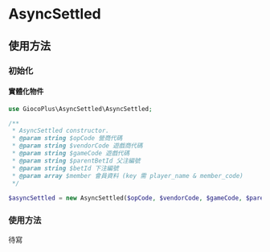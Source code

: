 # AsyncSettled

## 使用方法


### 初始化
#### 實體化物件
```php
use GiocoPlus\AsyncSettled\AsyncSettled;
```

```php
/**
 * AsyncSettled constructor.
 * @param string $opCode 營商代碼
 * @param string $vendorCode 遊戲商代碼
 * @param string $gameCode 遊戲代碼
 * @param string $parentBetId 父注編號
 * @param string $betId 下注編號
 * @param array $member 會員資料 (key 需 player_name & member_code)
 */
 
$asyncSettled = new AsyncSettled($opCode, $vendorCode, $gameCode, $parentBetId, $betId, $member);
```


### 使用方法
待寫